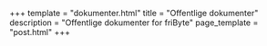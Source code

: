 +++
template = "dokumenter.html"
title = "Offentlige dokumenter" 
description = "Offentlige dokumenter for friByte"
page_template = "post.html"
+++

